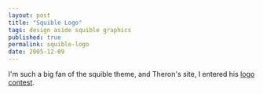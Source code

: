 ```yaml
---
layout: post
title: "Squible Logo"
tags: design aside squible graphics
published: true
permalink: squible-logo
date: 2005-12-09
---
```


I'm such a big fan of the squible theme, and Theron's site, I entered his  <a href="http://www.squible.com/design-my-logo/">logo contest</a>.
